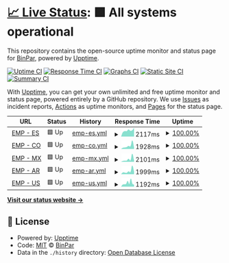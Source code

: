 # [📈 Live Status](https://BinPar.github.io/emp-status): <!--live status--> **🟩 All systems operational**

This repository contains the open-source uptime monitor and status page for [BinPar](http://www.binpar.com), powered by [Upptime](https://github.com/upptime/upptime).

[![Uptime CI](https://github.com/BinPar/emp-status/workflows/Uptime%20CI/badge.svg)](https://github.com/BinPar/emp-status/actions?query=workflow%3A%22Uptime+CI%22)
[![Response Time CI](https://github.com/BinPar/emp-status/workflows/Response%20Time%20CI/badge.svg)](https://github.com/BinPar/emp-status/actions?query=workflow%3A%22Response+Time+CI%22)
[![Graphs CI](https://github.com/BinPar/emp-status/workflows/Graphs%20CI/badge.svg)](https://github.com/BinPar/emp-status/actions?query=workflow%3A%22Graphs+CI%22)
[![Static Site CI](https://github.com/BinPar/emp-status/workflows/Static%20Site%20CI/badge.svg)](https://github.com/BinPar/emp-status/actions?query=workflow%3A%22Static+Site+CI%22)
[![Summary CI](https://github.com/BinPar/emp-status/workflows/Summary%20CI/badge.svg)](https://github.com/BinPar/emp-status/actions?query=workflow%3A%22Summary+CI%22)

With [Upptime](https://upptime.js.org), you can get your own unlimited and free uptime monitor and status page, powered entirely by a GitHub repository. We use [Issues](https://github.com/BinPar/emp-status/issues) as incident reports, [Actions](https://github.com/BinPar/emp-status/actions) as uptime monitors, and [Pages](https://BinPar.github.io/emp-status) for the status page.

<!--start: status pages-->
<!-- This summary is generated by Upptime (https://github.com/upptime/upptime) -->
<!-- Do not edit this manually, your changes will be overwritten -->
<!-- prettier-ignore -->
| URL | Status | History | Response Time | Uptime |
| --- | ------ | ------- | ------------- | ------ |
| <img alt="" src="https://icons.duckduckgo.com/ip3/www.medicapanamericana.com.ico" height="13"> [EMP - ES](https://www.medicapanamericana.com/es) | 🟩 Up | [emp-es.yml](https://github.com/BinPar/emp-status/commits/HEAD/history/emp-es.yml) | <details><summary><img alt="Response time graph" src="./graphs/emp-es/response-time-week.png" height="20"> 2117ms</summary><br><a href="https://BinPar.github.io/emp-status/history/emp-es"><img alt="Response time 2589" src="https://img.shields.io/endpoint?url=https%3A%2F%2Fraw.githubusercontent.com%2FBinPar%2Femp-status%2FHEAD%2Fapi%2Femp-es%2Fresponse-time.json"></a><br><a href="https://BinPar.github.io/emp-status/history/emp-es"><img alt="24-hour response time 2981" src="https://img.shields.io/endpoint?url=https%3A%2F%2Fraw.githubusercontent.com%2FBinPar%2Femp-status%2FHEAD%2Fapi%2Femp-es%2Fresponse-time-day.json"></a><br><a href="https://BinPar.github.io/emp-status/history/emp-es"><img alt="7-day response time 2117" src="https://img.shields.io/endpoint?url=https%3A%2F%2Fraw.githubusercontent.com%2FBinPar%2Femp-status%2FHEAD%2Fapi%2Femp-es%2Fresponse-time-week.json"></a><br><a href="https://BinPar.github.io/emp-status/history/emp-es"><img alt="30-day response time 2114" src="https://img.shields.io/endpoint?url=https%3A%2F%2Fraw.githubusercontent.com%2FBinPar%2Femp-status%2FHEAD%2Fapi%2Femp-es%2Fresponse-time-month.json"></a><br><a href="https://BinPar.github.io/emp-status/history/emp-es"><img alt="1-year response time 2707" src="https://img.shields.io/endpoint?url=https%3A%2F%2Fraw.githubusercontent.com%2FBinPar%2Femp-status%2FHEAD%2Fapi%2Femp-es%2Fresponse-time-year.json"></a></details> | <details><summary><a href="https://BinPar.github.io/emp-status/history/emp-es">100.00%</a></summary><a href="https://BinPar.github.io/emp-status/history/emp-es"><img alt="All-time uptime 99.94%" src="https://img.shields.io/endpoint?url=https%3A%2F%2Fraw.githubusercontent.com%2FBinPar%2Femp-status%2FHEAD%2Fapi%2Femp-es%2Fuptime.json"></a><br><a href="https://BinPar.github.io/emp-status/history/emp-es"><img alt="24-hour uptime 100.00%" src="https://img.shields.io/endpoint?url=https%3A%2F%2Fraw.githubusercontent.com%2FBinPar%2Femp-status%2FHEAD%2Fapi%2Femp-es%2Fuptime-day.json"></a><br><a href="https://BinPar.github.io/emp-status/history/emp-es"><img alt="7-day uptime 100.00%" src="https://img.shields.io/endpoint?url=https%3A%2F%2Fraw.githubusercontent.com%2FBinPar%2Femp-status%2FHEAD%2Fapi%2Femp-es%2Fuptime-week.json"></a><br><a href="https://BinPar.github.io/emp-status/history/emp-es"><img alt="30-day uptime 100.00%" src="https://img.shields.io/endpoint?url=https%3A%2F%2Fraw.githubusercontent.com%2FBinPar%2Femp-status%2FHEAD%2Fapi%2Femp-es%2Fuptime-month.json"></a><br><a href="https://BinPar.github.io/emp-status/history/emp-es"><img alt="1-year uptime 99.96%" src="https://img.shields.io/endpoint?url=https%3A%2F%2Fraw.githubusercontent.com%2FBinPar%2Femp-status%2FHEAD%2Fapi%2Femp-es%2Fuptime-year.json"></a></details>
| <img alt="" src="https://icons.duckduckgo.com/ip3/www.medicapanamericana.com.ico" height="13"> [EMP - CO](https://www.medicapanamericana.com/co) | 🟩 Up | [emp-co.yml](https://github.com/BinPar/emp-status/commits/HEAD/history/emp-co.yml) | <details><summary><img alt="Response time graph" src="./graphs/emp-co/response-time-week.png" height="20"> 1928ms</summary><br><a href="https://BinPar.github.io/emp-status/history/emp-co"><img alt="Response time 1501" src="https://img.shields.io/endpoint?url=https%3A%2F%2Fraw.githubusercontent.com%2FBinPar%2Femp-status%2FHEAD%2Fapi%2Femp-co%2Fresponse-time.json"></a><br><a href="https://BinPar.github.io/emp-status/history/emp-co"><img alt="24-hour response time 857" src="https://img.shields.io/endpoint?url=https%3A%2F%2Fraw.githubusercontent.com%2FBinPar%2Femp-status%2FHEAD%2Fapi%2Femp-co%2Fresponse-time-day.json"></a><br><a href="https://BinPar.github.io/emp-status/history/emp-co"><img alt="7-day response time 1928" src="https://img.shields.io/endpoint?url=https%3A%2F%2Fraw.githubusercontent.com%2FBinPar%2Femp-status%2FHEAD%2Fapi%2Femp-co%2Fresponse-time-week.json"></a><br><a href="https://BinPar.github.io/emp-status/history/emp-co"><img alt="30-day response time 1309" src="https://img.shields.io/endpoint?url=https%3A%2F%2Fraw.githubusercontent.com%2FBinPar%2Femp-status%2FHEAD%2Fapi%2Femp-co%2Fresponse-time-month.json"></a><br><a href="https://BinPar.github.io/emp-status/history/emp-co"><img alt="1-year response time 1562" src="https://img.shields.io/endpoint?url=https%3A%2F%2Fraw.githubusercontent.com%2FBinPar%2Femp-status%2FHEAD%2Fapi%2Femp-co%2Fresponse-time-year.json"></a></details> | <details><summary><a href="https://BinPar.github.io/emp-status/history/emp-co">100.00%</a></summary><a href="https://BinPar.github.io/emp-status/history/emp-co"><img alt="All-time uptime 99.96%" src="https://img.shields.io/endpoint?url=https%3A%2F%2Fraw.githubusercontent.com%2FBinPar%2Femp-status%2FHEAD%2Fapi%2Femp-co%2Fuptime.json"></a><br><a href="https://BinPar.github.io/emp-status/history/emp-co"><img alt="24-hour uptime 100.00%" src="https://img.shields.io/endpoint?url=https%3A%2F%2Fraw.githubusercontent.com%2FBinPar%2Femp-status%2FHEAD%2Fapi%2Femp-co%2Fuptime-day.json"></a><br><a href="https://BinPar.github.io/emp-status/history/emp-co"><img alt="7-day uptime 100.00%" src="https://img.shields.io/endpoint?url=https%3A%2F%2Fraw.githubusercontent.com%2FBinPar%2Femp-status%2FHEAD%2Fapi%2Femp-co%2Fuptime-week.json"></a><br><a href="https://BinPar.github.io/emp-status/history/emp-co"><img alt="30-day uptime 100.00%" src="https://img.shields.io/endpoint?url=https%3A%2F%2Fraw.githubusercontent.com%2FBinPar%2Femp-status%2FHEAD%2Fapi%2Femp-co%2Fuptime-month.json"></a><br><a href="https://BinPar.github.io/emp-status/history/emp-co"><img alt="1-year uptime 99.99%" src="https://img.shields.io/endpoint?url=https%3A%2F%2Fraw.githubusercontent.com%2FBinPar%2Femp-status%2FHEAD%2Fapi%2Femp-co%2Fuptime-year.json"></a></details>
| <img alt="" src="https://icons.duckduckgo.com/ip3/www.medicapanamericana.com.ico" height="13"> [EMP - MX](https://www.medicapanamericana.com/mx) | 🟩 Up | [emp-mx.yml](https://github.com/BinPar/emp-status/commits/HEAD/history/emp-mx.yml) | <details><summary><img alt="Response time graph" src="./graphs/emp-mx/response-time-week.png" height="20"> 2101ms</summary><br><a href="https://BinPar.github.io/emp-status/history/emp-mx"><img alt="Response time 1597" src="https://img.shields.io/endpoint?url=https%3A%2F%2Fraw.githubusercontent.com%2FBinPar%2Femp-status%2FHEAD%2Fapi%2Femp-mx%2Fresponse-time.json"></a><br><a href="https://BinPar.github.io/emp-status/history/emp-mx"><img alt="24-hour response time 854" src="https://img.shields.io/endpoint?url=https%3A%2F%2Fraw.githubusercontent.com%2FBinPar%2Femp-status%2FHEAD%2Fapi%2Femp-mx%2Fresponse-time-day.json"></a><br><a href="https://BinPar.github.io/emp-status/history/emp-mx"><img alt="7-day response time 2101" src="https://img.shields.io/endpoint?url=https%3A%2F%2Fraw.githubusercontent.com%2FBinPar%2Femp-status%2FHEAD%2Fapi%2Femp-mx%2Fresponse-time-week.json"></a><br><a href="https://BinPar.github.io/emp-status/history/emp-mx"><img alt="30-day response time 1309" src="https://img.shields.io/endpoint?url=https%3A%2F%2Fraw.githubusercontent.com%2FBinPar%2Femp-status%2FHEAD%2Fapi%2Femp-mx%2Fresponse-time-month.json"></a><br><a href="https://BinPar.github.io/emp-status/history/emp-mx"><img alt="1-year response time 1688" src="https://img.shields.io/endpoint?url=https%3A%2F%2Fraw.githubusercontent.com%2FBinPar%2Femp-status%2FHEAD%2Fapi%2Femp-mx%2Fresponse-time-year.json"></a></details> | <details><summary><a href="https://BinPar.github.io/emp-status/history/emp-mx">100.00%</a></summary><a href="https://BinPar.github.io/emp-status/history/emp-mx"><img alt="All-time uptime 99.96%" src="https://img.shields.io/endpoint?url=https%3A%2F%2Fraw.githubusercontent.com%2FBinPar%2Femp-status%2FHEAD%2Fapi%2Femp-mx%2Fuptime.json"></a><br><a href="https://BinPar.github.io/emp-status/history/emp-mx"><img alt="24-hour uptime 100.00%" src="https://img.shields.io/endpoint?url=https%3A%2F%2Fraw.githubusercontent.com%2FBinPar%2Femp-status%2FHEAD%2Fapi%2Femp-mx%2Fuptime-day.json"></a><br><a href="https://BinPar.github.io/emp-status/history/emp-mx"><img alt="7-day uptime 100.00%" src="https://img.shields.io/endpoint?url=https%3A%2F%2Fraw.githubusercontent.com%2FBinPar%2Femp-status%2FHEAD%2Fapi%2Femp-mx%2Fuptime-week.json"></a><br><a href="https://BinPar.github.io/emp-status/history/emp-mx"><img alt="30-day uptime 100.00%" src="https://img.shields.io/endpoint?url=https%3A%2F%2Fraw.githubusercontent.com%2FBinPar%2Femp-status%2FHEAD%2Fapi%2Femp-mx%2Fuptime-month.json"></a><br><a href="https://BinPar.github.io/emp-status/history/emp-mx"><img alt="1-year uptime 100.00%" src="https://img.shields.io/endpoint?url=https%3A%2F%2Fraw.githubusercontent.com%2FBinPar%2Femp-status%2FHEAD%2Fapi%2Femp-mx%2Fuptime-year.json"></a></details>
| <img alt="" src="https://icons.duckduckgo.com/ip3/www.medicapanamericana.com.ico" height="13"> [EMP - AR](https://www.medicapanamericana.com/ar) | 🟩 Up | [emp-ar.yml](https://github.com/BinPar/emp-status/commits/HEAD/history/emp-ar.yml) | <details><summary><img alt="Response time graph" src="./graphs/emp-ar/response-time-week.png" height="20"> 1999ms</summary><br><a href="https://BinPar.github.io/emp-status/history/emp-ar"><img alt="Response time 1628" src="https://img.shields.io/endpoint?url=https%3A%2F%2Fraw.githubusercontent.com%2FBinPar%2Femp-status%2FHEAD%2Fapi%2Femp-ar%2Fresponse-time.json"></a><br><a href="https://BinPar.github.io/emp-status/history/emp-ar"><img alt="24-hour response time 1631" src="https://img.shields.io/endpoint?url=https%3A%2F%2Fraw.githubusercontent.com%2FBinPar%2Femp-status%2FHEAD%2Fapi%2Femp-ar%2Fresponse-time-day.json"></a><br><a href="https://BinPar.github.io/emp-status/history/emp-ar"><img alt="7-day response time 1999" src="https://img.shields.io/endpoint?url=https%3A%2F%2Fraw.githubusercontent.com%2FBinPar%2Femp-status%2FHEAD%2Fapi%2Femp-ar%2Fresponse-time-week.json"></a><br><a href="https://BinPar.github.io/emp-status/history/emp-ar"><img alt="30-day response time 1286" src="https://img.shields.io/endpoint?url=https%3A%2F%2Fraw.githubusercontent.com%2FBinPar%2Femp-status%2FHEAD%2Fapi%2Femp-ar%2Fresponse-time-month.json"></a><br><a href="https://BinPar.github.io/emp-status/history/emp-ar"><img alt="1-year response time 1723" src="https://img.shields.io/endpoint?url=https%3A%2F%2Fraw.githubusercontent.com%2FBinPar%2Femp-status%2FHEAD%2Fapi%2Femp-ar%2Fresponse-time-year.json"></a></details> | <details><summary><a href="https://BinPar.github.io/emp-status/history/emp-ar">100.00%</a></summary><a href="https://BinPar.github.io/emp-status/history/emp-ar"><img alt="All-time uptime 99.95%" src="https://img.shields.io/endpoint?url=https%3A%2F%2Fraw.githubusercontent.com%2FBinPar%2Femp-status%2FHEAD%2Fapi%2Femp-ar%2Fuptime.json"></a><br><a href="https://BinPar.github.io/emp-status/history/emp-ar"><img alt="24-hour uptime 100.00%" src="https://img.shields.io/endpoint?url=https%3A%2F%2Fraw.githubusercontent.com%2FBinPar%2Femp-status%2FHEAD%2Fapi%2Femp-ar%2Fuptime-day.json"></a><br><a href="https://BinPar.github.io/emp-status/history/emp-ar"><img alt="7-day uptime 100.00%" src="https://img.shields.io/endpoint?url=https%3A%2F%2Fraw.githubusercontent.com%2FBinPar%2Femp-status%2FHEAD%2Fapi%2Femp-ar%2Fuptime-week.json"></a><br><a href="https://BinPar.github.io/emp-status/history/emp-ar"><img alt="30-day uptime 100.00%" src="https://img.shields.io/endpoint?url=https%3A%2F%2Fraw.githubusercontent.com%2FBinPar%2Femp-status%2FHEAD%2Fapi%2Femp-ar%2Fuptime-month.json"></a><br><a href="https://BinPar.github.io/emp-status/history/emp-ar"><img alt="1-year uptime 99.98%" src="https://img.shields.io/endpoint?url=https%3A%2F%2Fraw.githubusercontent.com%2FBinPar%2Femp-status%2FHEAD%2Fapi%2Femp-ar%2Fuptime-year.json"></a></details>
| <img alt="" src="https://icons.duckduckgo.com/ip3/www.medicapanamericana.com.ico" height="13"> [EMP - US](https://www.medicapanamericana.com) | 🟩 Up | [emp-us.yml](https://github.com/BinPar/emp-status/commits/HEAD/history/emp-us.yml) | <details><summary><img alt="Response time graph" src="./graphs/emp-us/response-time-week.png" height="20"> 1192ms</summary><br><a href="https://BinPar.github.io/emp-status/history/emp-us"><img alt="Response time 1297" src="https://img.shields.io/endpoint?url=https%3A%2F%2Fraw.githubusercontent.com%2FBinPar%2Femp-status%2FHEAD%2Fapi%2Femp-us%2Fresponse-time.json"></a><br><a href="https://BinPar.github.io/emp-status/history/emp-us"><img alt="24-hour response time 801" src="https://img.shields.io/endpoint?url=https%3A%2F%2Fraw.githubusercontent.com%2FBinPar%2Femp-status%2FHEAD%2Fapi%2Femp-us%2Fresponse-time-day.json"></a><br><a href="https://BinPar.github.io/emp-status/history/emp-us"><img alt="7-day response time 1192" src="https://img.shields.io/endpoint?url=https%3A%2F%2Fraw.githubusercontent.com%2FBinPar%2Femp-status%2FHEAD%2Fapi%2Femp-us%2Fresponse-time-week.json"></a><br><a href="https://BinPar.github.io/emp-status/history/emp-us"><img alt="30-day response time 967" src="https://img.shields.io/endpoint?url=https%3A%2F%2Fraw.githubusercontent.com%2FBinPar%2Femp-status%2FHEAD%2Fapi%2Femp-us%2Fresponse-time-month.json"></a><br><a href="https://BinPar.github.io/emp-status/history/emp-us"><img alt="1-year response time 1276" src="https://img.shields.io/endpoint?url=https%3A%2F%2Fraw.githubusercontent.com%2FBinPar%2Femp-status%2FHEAD%2Fapi%2Femp-us%2Fresponse-time-year.json"></a></details> | <details><summary><a href="https://BinPar.github.io/emp-status/history/emp-us">100.00%</a></summary><a href="https://BinPar.github.io/emp-status/history/emp-us"><img alt="All-time uptime 99.96%" src="https://img.shields.io/endpoint?url=https%3A%2F%2Fraw.githubusercontent.com%2FBinPar%2Femp-status%2FHEAD%2Fapi%2Femp-us%2Fuptime.json"></a><br><a href="https://BinPar.github.io/emp-status/history/emp-us"><img alt="24-hour uptime 100.00%" src="https://img.shields.io/endpoint?url=https%3A%2F%2Fraw.githubusercontent.com%2FBinPar%2Femp-status%2FHEAD%2Fapi%2Femp-us%2Fuptime-day.json"></a><br><a href="https://BinPar.github.io/emp-status/history/emp-us"><img alt="7-day uptime 100.00%" src="https://img.shields.io/endpoint?url=https%3A%2F%2Fraw.githubusercontent.com%2FBinPar%2Femp-status%2FHEAD%2Fapi%2Femp-us%2Fuptime-week.json"></a><br><a href="https://BinPar.github.io/emp-status/history/emp-us"><img alt="30-day uptime 100.00%" src="https://img.shields.io/endpoint?url=https%3A%2F%2Fraw.githubusercontent.com%2FBinPar%2Femp-status%2FHEAD%2Fapi%2Femp-us%2Fuptime-month.json"></a><br><a href="https://BinPar.github.io/emp-status/history/emp-us"><img alt="1-year uptime 100.00%" src="https://img.shields.io/endpoint?url=https%3A%2F%2Fraw.githubusercontent.com%2FBinPar%2Femp-status%2FHEAD%2Fapi%2Femp-us%2Fuptime-year.json"></a></details>

<!--end: status pages-->

[**Visit our status website →**](https://BinPar.github.io/emp-status)

## 📄 License

- Powered by: [Upptime](https://github.com/upptime/upptime)
- Code: [MIT](./LICENSE) © [BinPar](http://www.binpar.com)
- Data in the `./history` directory: [Open Database License](https://opendatacommons.org/licenses/odbl/1-0/)
